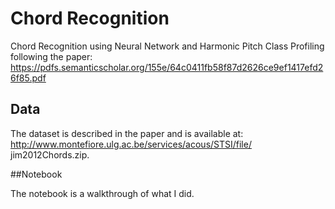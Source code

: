 # Chord Recognition

Chord Recognition using Neural Network and Harmonic Pitch Class Profiling following the paper:
https://pdfs.semanticscholar.org/155e/64c0411fb58f87d2626ce9ef1417efd26f85.pdf

## Data

The dataset is described in the paper and is available at:
http://www.montefiore.ulg.ac.be/services/acous/STSI/file/
jim2012Chords.zip.

##Notebook

The notebook is a walkthrough of what I did.